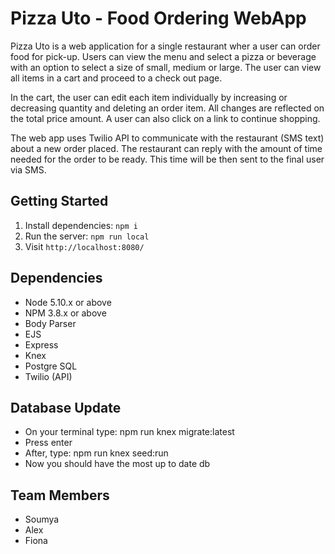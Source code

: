 # Pizza Uto - Food Ordering WebApp

Pizza Uto is a web application for a single restaurant wher a user can order food for pick-up. Users can view the menu and select a pizza or beverage with an option to select a size of small, medium or large. The user can view all items in a cart and proceed to a check out page.

In the cart, the user can edit each item individually by increasing or decreasing quantity and deleting an order item. All changes are reflected on the total price amount. A user can also click on a link to continue shopping.

The web app uses Twilio API to communicate with the restaurant (SMS text) about a new order placed. The restaurant can reply with the amount of time needed for the order to be ready. This time will be then sent to the final user via SMS.

## Getting Started

1. Install dependencies: `npm i`
2. Run the server: `npm run local`
3. Visit `http://localhost:8080/`

## Dependencies

- Node 5.10.x or above
- NPM 3.8.x or above
- Body Parser
- EJS
- Express
- Knex
- Postgre SQL
- Twilio (API)

## Database Update

- On your terminal type: npm run knex migrate:latest
- Press enter
- After, type: npm run knex seed:run
- Now you should have the most up to date db

## Team Members
- Soumya
- Alex
- Fiona
